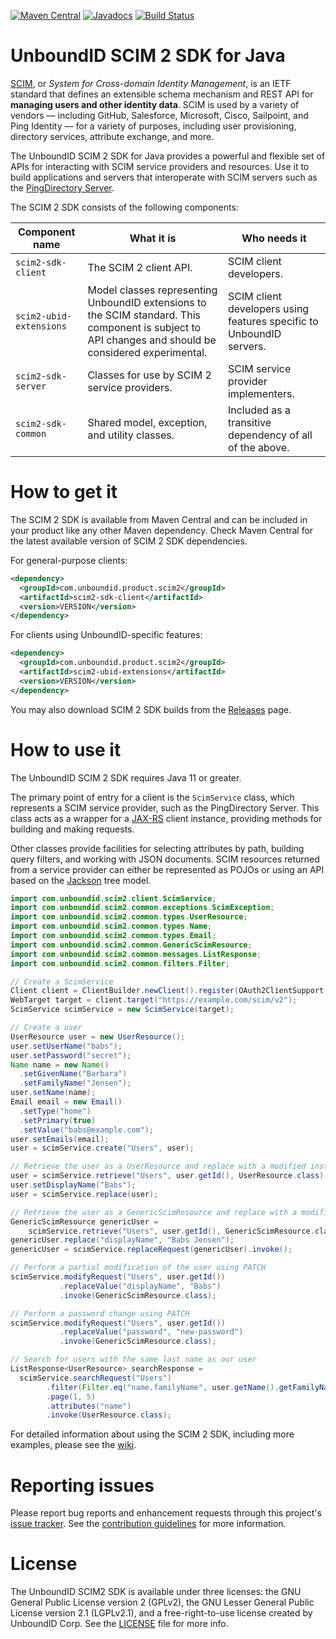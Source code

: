 [![Maven Central](https://maven-badges.herokuapp.com/maven-central/com.unboundid.product.scim2/scim2-parent/badge.svg)](https://maven-badges.herokuapp.com/maven-central/com.unboundid.product.scim2/scim2-parent)
[![Javadocs](http://javadoc.io/badge/com.unboundid.product.scim2/scim2-parent.svg)](http://javadoc.io/doc/com.unboundid.product.scim2/scim2-parent)
[![Build Status](https://github.com/pingidentity/scim2/actions/workflows/build-and-test.yaml/badge.svg)](https://github.com/pingidentity/scim2/actions/workflows/build-and-test.yaml)

# UnboundID SCIM 2 SDK for Java
[SCIM](https://www.simplecloud.info), or _System for Cross-domain Identity Management_, is an IETF
standard that defines an extensible schema mechanism and REST API for **managing users and other
identity data**. SCIM is used by a variety of vendors — including GitHub, Salesforce, Microsoft,
Cisco, Sailpoint, and Ping Identity — for a variety of purposes, including user provisioning,
directory services, attribute exchange, and more.

The UnboundID SCIM 2 SDK for Java provides a powerful and flexible set of APIs for interacting with SCIM service providers and resources. Use it to build applications and servers that interoperate with SCIM servers such as the [PingDirectory Server](https://www.pingidentity.com/en/platform/capabilities/directory.html).

The SCIM 2 SDK consists of the following components:

| Component name | What it is | Who needs it |
| --- | --- | --- |
| `scim2-sdk-client` | The SCIM 2 client API. | SCIM client developers. |
| `scim2-ubid-extensions` | Model classes representing UnboundID extensions to the SCIM standard. This component is subject to API changes and should be considered experimental. | SCIM client developers using features specific to UnboundID servers. |
| `scim2-sdk-server` | Classes for use by SCIM 2 service providers. | SCIM service provider implementers. |
| `scim2-sdk-common` | Shared model, exception, and utility classes. | Included as a transitive dependency of all of the above. |

# How to get it
The SCIM 2 SDK is available from Maven Central and can be included in your product like any other Maven dependency. Check Maven Central for the latest available version of SCIM 2 SDK dependencies.

For general-purpose clients:

```xml
<dependency>
  <groupId>com.unboundid.product.scim2</groupId>
  <artifactId>scim2-sdk-client</artifactId>
  <version>VERSION</version>
</dependency>
```

For clients using UnboundID-specific features:

```xml
<dependency>
  <groupId>com.unboundid.product.scim2</groupId>
  <artifactId>scim2-ubid-extensions</artifactId>
  <version>VERSION</version>
</dependency>
```

You may also download SCIM 2 SDK builds from the [Releases](https://github.com/pingidentity/scim2/releases) page.

# How to use it
The UnboundID SCIM 2 SDK requires Java 11 or greater.

The primary point of entry for a client is the `ScimService` class, which represents a SCIM service provider, such as the PingDirectory Server. This class acts as a wrapper for a [JAX-RS](https://github.com/jax-rs) client instance, providing methods for building and making requests.

Other classes provide facilities for selecting attributes by path, building query filters, and working with JSON documents. SCIM resources returned from a service provider can either be represented as POJOs or using an API based on the [Jackson](https://github.com/FasterXML/jackson-docs) tree model.

```java
import com.unboundid.scim2.client.ScimService;
import com.unboundid.scim2.common.exceptions.ScimException;
import com.unboundid.scim2.common.types.UserResource;
import com.unboundid.scim2.common.types.Name;
import com.unboundid.scim2.common.types.Email;
import com.unboundid.scim2.common.GenericScimResource;
import com.unboundid.scim2.common.messages.ListResponse;
import com.unboundid.scim2.common.filters.Filter;

// Create a ScimService
Client client = ClientBuilder.newClient().register(OAuth2ClientSupport.feature("..bearerToken.."));
WebTarget target = client.target("https://example.com/scim/v2");
ScimService scimService = new ScimService(target);

// Create a user
UserResource user = new UserResource();
user.setUserName("babs");
user.setPassword("secret");
Name name = new Name()
  .setGivenName("Barbara")
  .setFamilyName("Jensen");
user.setName(name);
Email email = new Email()
  .setType("home")
  .setPrimary(true)
  .setValue("babs@example.com");
user.setEmails(email);
user = scimService.create("Users", user);

// Retrieve the user as a UserResource and replace with a modified instance using PUT
user = scimService.retrieve("Users", user.getId(), UserResource.class);
user.setDisplayName("Babs");
user = scimService.replace(user);

// Retrieve the user as a GenericScimResource and replace with a modified instance using PUT
GenericScimResource genericUser =
    scimService.retrieve("Users", user.getId(), GenericScimResource.class);
genericUser.replace("displayName", "Babs Jensen");
genericUser = scimService.replaceRequest(genericUser).invoke();

// Perform a partial modification of the user using PATCH
scimService.modifyRequest("Users", user.getId())
           .replaceValue("displayName", "Babs")
           .invoke(GenericScimResource.class);

// Perform a password change using PATCH
scimService.modifyRequest("Users", user.getId())
           .replaceValue("password", "new-password")
           .invoke(GenericScimResource.class);

// Search for users with the same last name as our user
ListResponse<UserResource> searchResponse =
  scimService.searchRequest("Users")
        .filter(Filter.eq("name.familyName", user.getName().getFamilyName()).toString())
        .page(1, 5)
        .attributes("name")
        .invoke(UserResource.class);
```

For detailed information about using the SCIM 2 SDK, including more examples, please see the [wiki](https://github.com/pingidentity/scim2/wiki).

# Reporting issues

Please report bug reports and enhancement requests through this project's [issue tracker](https://github.com/pingidentity/scim2/issues). See the [contribution guidelines](CONTRIBUTING.md) for more information.

# License
The UnboundID SCIM2 SDK is available under three licenses: the GNU General Public License version 2 (GPLv2), the GNU Lesser General Public License version 2.1 (LGPLv2.1), and a free-right-to-use license created by UnboundID Corp. See the [LICENSE](https://github.com/pingidentity/scim2/blob/master/resource/LICENSE.txt) file for more info.
